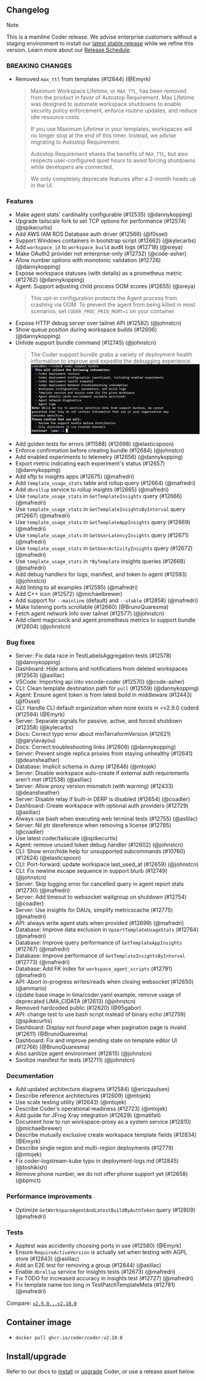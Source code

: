 ## Changelog

> [!NOTE]
> This is a mainline Coder release. We advise enterprise customers without a staging environment to install our [latest stable release](https://github.com/coder/coder/releases/latest) while we refine this version. Learn more about our [Release Schedule](../install/releases/index.md).

### BREAKING CHANGES

- Removed `max_ttl` from templates (#12644) (@Emyrk)
  > Maximum Workspace Lifetime, or `MAX_TTL`, has been removed from the product in favor of Autostop Requirement. Max Lifetime was designed to automate workspace shutdowns to enable security policy enforcement, enforce routine updates, and reduce idle resource costs.
  >
  > If you use Maximum Lifetime in your templates, workspaces will no longer stop at the end of this timer. Instead, we advise migrating to Autostop Requirement.
  >
  > Autostop Requirement shares the benefits of `MAX_TTL`, but also respects user-configured quiet hours to avoid forcing shutdowns while developers are connected.
  >
  > We only completely deprecate features after a 2-month heads up in the UI.

### Features

- Make agent stats' cardinality configurable (#12535) (@dannykopping)
- Upgrade tailscale fork to set TCP options for performance (#12574) (@spikecurtis)
- Add AWS IAM RDS Database auth driver (#12566) (@f0ssel)
- Support Windows containers in bootstrap script (#12662) (@kylecarbs)
- Add `workspace_id` to `workspace_build` audit logs (#12718) (@sreya)
- Make OAuth2 provider not enterprise-only (#12732) (@code-asher)
- Allow number options with monotonic validation (#12726) (@dannykopping)
- Expose workspace statuses (with details) as a prometheus metric (#12762) (@dannykopping)
- Agent: Support adjusting child process OOM scores (#12655) (@sreya)
  > This opt-in configuration protects the Agent process from crashing via OOM. To prevent the agent from being killed in most scenarios, set `CODER_PROC_PRIO_MGMT=1` on your container.
- Expose HTTP debug server over tailnet API (#12582) (@johnstcn)
- Show queue position during workspace builds (#12606) (@dannykopping)
- Unhide support bundle command (#12745) (@johnstcn)
  > The Coder support bundle grabs a variety of deployment health information to improve and expedite the debugging experience.
  > ![Coder Support Bundle](https://raw.githubusercontent.com/coder/coder/main/docs/changelogs/images/support-bundle.png)
- Add golden tests for errors (#11588) (#12698) (@elasticspoon)
- Enforce confirmation before creating bundle (#12684) (@johnstcn)
- Add enabled experiments to telemetry (#12656) (@dannykopping)
- Export metric indicating each experiment's status (#12657) (@dannykopping)
- Add sftp to insights apps (#12675) (@mafredri)
- Add `template_usage_stats` table and rollup query (#12664) (@mafredri)
- Add `dbrollup` service to rollup insights (#12665) (@mafredri)
- Use `template_usage_stats` in `GetTemplateInsights` query (#12666) (@mafredri)
- Use `template_usage_stats` in `GetTemplateInsightsByInterval` query (#12667) (@mafredri)
- Use `template_usage_stats` in `GetTemplateAppInsights` query (#12669) (@mafredri)
- Use `template_usage_stats` in `GetUserLatencyInsights` query (#12671) (@mafredri)
- Use `template_usage_stats` in `GetUserActivityInsights` query (#12672) (@mafredri)
- Use `template_usage_stats` in `*ByTemplate` insights queries (#12668) (@mafredri)
- Add debug handlers for logs, manifest, and token to agent (#12593) (@johnstcn)
- Add linting to all examples (#12595) (@mafredri)
- Add C++ icon (#12572) (@michaelbrewer)
- Add support for `--mainline` (default) and `--stable` (#12858) (@mafredri)
- Make listening ports scrollable (#12660) (@BrunoQuaresma)
- Fetch agent network info over tailnet (#12577) (@johnstcn)
- Add client magicsock and agent prometheus metrics to support bundle (#12604) (@johnstcn)

### Bug fixes

- Server: Fix data race in TestLabelsAggregation tests (#12578) (@dannykopping)
- Dashboard: Hide actions and notifications from deleted workspaces (#12563) (@aslilac)
- VSCode: Importing api into vscode-coder (#12570) (@code-asher)
- CLI: Clean template destination path for `pull` (#12559) (@dannykopping)
- Agent: Ensure agent token is from latest build in middleware (#12443) (@f0ssel)
- CLI: Handle CLI default organization when none exists in <v2.9.0 coderd (#12594) (@Emyrk)
- Server: Separate signals for passive, active, and forced shutdown (#12358) (@kylecarbs)
- Docs: Correct typo error about minTerraformVersion (#12621) (@garylavayou)
- Docs: Correct troubleshooting links (#12608) (@dannykopping)
- Server: Prevent single replica proxies from staying unhealthy (#12641) (@deansheather)
- Database: Implicit schema in dump (#12646) (@mtojek)
- Server: Disable workspace auto-create if external auth requirements aren't met (#12538) (@aslilac)
- Server: Allow proxy version mismatch (with warning) (#12433) (@deansheather)
- Server: Disable relay if built-in DERP is disabled (#12654) (@coadler)
- Dashboard: Create workspace with optional auth providers (#12729) (@aslilac)
- Always use bash when executing web terminal tests (#12755) (@aslilac)
- Server: Nil ptr dereference when removing a license (#12785) (@coadler)
- Use latest coder/tailscale (@spikecurtis)
- Agent: remove unused token debug handler (#12602) (@johnstcn)
- CLI: Show error/hide help for unsupported subcommands (#10760) (#12624) (@elasticspoon)
- CLI: Port-forward: update workspace last_used_at (#12659) (@johnstcn)
- CLI: Fix newline escape sequence in support blurb (#12749) (@johnstcn)
- Server: Skip logging error for cancelled query in agent report stats (#12730) (@mafredri)
- Server: Add timeout to websocket waitgroup on shutdown (#12754) (@coadler)
- Server: Use insights for DAUs, simplify metricscache (#12775) (@mafredri)
- API: always write agent stats when provided (#12699) (@mafredri)
- Database: Improve data exclusion in `UpsertTemplateUsageStats` (#12764) (@mafredri)
- Database: Improve query performance of `GetTemplateAppInsights` (#12767) (@mafredri)
- Database: Improve performance of `GetTemplateInsightsByInterval` (#12773) (@mafredri)
- Database: Add FK index for `workspace_agent_scripts` (#12791) (@mafredri)
- API: Abort in-progress writes/reads when closing websocket (#12650) (@ammario)
- Update base image in lima/coder.yaml example, remove usage of deprecated LIMA_CIDATA (#12613) (@johnstcn)
- Removed hardcoded public (#12620) (@95gabor)
- API: change test to use bash script instead of binary echo (#12759) (@spikecurtis)
- Dashboard: Display not found page when pagination page is invalid (#12611) (@BrunoQuaresma)
- Dashboard: Fix and improve pending state on template editor UI (#12766) (@BrunoQuaresma)
- Also sanitize agent environment (#12615) (@johnstcn)
- Sanitize manifest for tests (#12711) (@johnstcn)

### Documentation

- Add updated architecture diagrams (#12584) (@ericpaulsen)
- Describe reference architectures (#12609) (@mtojek)
- Use scale testing utility (#12643) (@mtojek)
- Describe Coder's operational readiness (#12723) (@mtojek)
- Add guide for JFrog Xray integration (#12629) (@matifali)
- Document how to run workspace-proxy as a system service (#12810) (@michaelbrewer)
- Describe mutually exclusive create workspace template fields (#12834) (@Emyrk)
- Describe single region and multi-region deployments (#12779) (@mtojek)
- Fix coder-logstream-kube typo in deployment-logs.md (#12845) (@toshikish)
- Remove phone number, we do not offer phone support yet (#12658) (@bpmct)

### Performance improvements

- Optimize `GetWorkspaceAgentAndLatestBuildByAuthToken` query (#12809) (@mafredri)

### Tests

- Apptest was accidently choosing ports in use (#12580) (@Emyrk)
- Ensure `RequireActiveVersion` is actually set when testing with AGPL store (#12843) (@aslilac)
- Add an E2E test for removing a group (#12844) (@aslilac)
- Enable `dbrollup` service for insights tests (#12673) (@mafredri)
- Fix TODO for increased accuracy in insights test (#12727) (@mafredri)
- Fix template name too long in TestPatchTemplateMeta (#12781) (@mafredri)

Compare: [`v2.9.0...v2.10.0`](https://github.com/coder/coder/compare/v2.9.0...v2.10.0)

## Container image

- `docker pull ghcr.io/coder/coder:v2.10.0`

## Install/upgrade

Refer to our docs to [install](https://coder.com/docs/install) or [upgrade](https://coder.com/docs/admin/upgrade) Coder, or use a release asset below.
